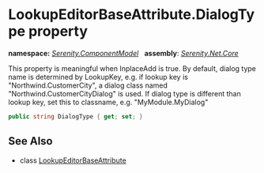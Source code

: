 # LookupEditorBaseAttribute.DialogType property
**namespace:** *[Serenity.ComponentModel](../../README.md#serenity.componentmodel-namespace)*   **assembly**: *[Serenity.Net.Core](../../README.md)*

This property is meaningful when InplaceAdd is true. By default, dialog type name is determined by LookupKey, e.g. if lookup key is "Northwind.CustomerCity", a dialog class named "Northwind.CustomerCityDialog" is used. If dialog type is different than lookup key, set this to classname, e.g. "MyModule.MyDialog"

```csharp
public string DialogType { get; set; }
```

## See Also

* class [LookupEditorBaseAttribute](../LookupEditorBaseAttribute.md)